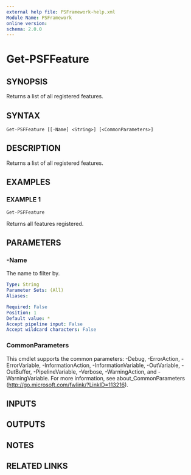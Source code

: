 ```yaml
---
external help file: PSFramework-help.xml
Module Name: PSFramework
online version:
schema: 2.0.0
---
```


# Get-PSFFeature

## SYNOPSIS
Returns a list of all registered features.

## SYNTAX

```
Get-PSFFeature [[-Name] <String>] [<CommonParameters>]
```

## DESCRIPTION
Returns a list of all registered features.

## EXAMPLES

### EXAMPLE 1
```
Get-PSFFeature
```

Returns all features registered.

## PARAMETERS

### -Name
The name to filter by.

```yaml
Type: String
Parameter Sets: (All)
Aliases:

Required: False
Position: 1
Default value: *
Accept pipeline input: False
Accept wildcard characters: False
```

### CommonParameters
This cmdlet supports the common parameters: -Debug, -ErrorAction, -ErrorVariable, -InformationAction, -InformationVariable, -OutVariable, -OutBuffer, -PipelineVariable, -Verbose, -WarningAction, and -WarningVariable.
For more information, see about_CommonParameters (http://go.microsoft.com/fwlink/?LinkID=113216).

## INPUTS

## OUTPUTS

## NOTES

## RELATED LINKS

